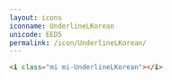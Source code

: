 ```yaml
---
layout: icons
iconname: UnderlineLKorean
unicode: EED5
permalink: /icon/UnderlineLKorean/
---
```


``` html
<i class="mi mi-UnderlineLKorean"></i>
```
